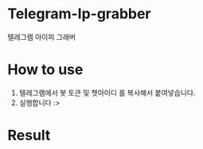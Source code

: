 # Telegram-Ip-grabber
텔레그램 아이피 그래버

# How to use

1. 텔레그램에서 봇 토큰 및 챗아이디 를 복사해서 붙여넣습니다.
2. 실행합니다 :>

# Result

